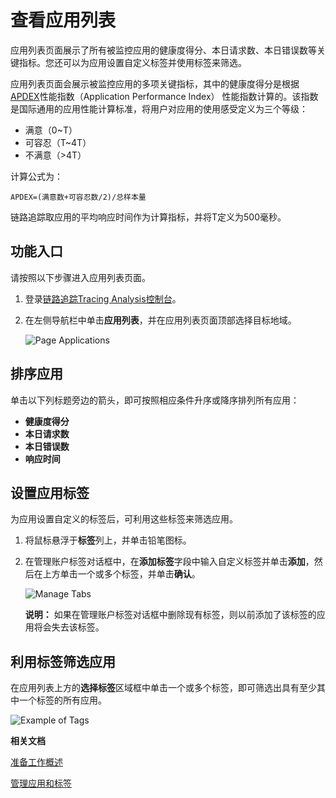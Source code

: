 # 查看应用列表

应用列表页面展示了所有被监控应用的健康度得分、本日请求数、本日错误数等关键指标。您还可以为应用设置自定义标签并使用标签来筛选。

应用列表页面会展示被监控应用的多项关键指标，其中的健康度得分是根据[APDEX](http://www.apdex.org/)性能指数（Application Performance Index） 性能指数计算的。该指数是国际通用的应用性能计算标准，将用户对应用的使用感受定义为三个等级：

-   满意（0~T）
-   可容忍（T~4T）
-   不满意（\>4T）

计算公式为：

```
APDEX=(满意数+可容忍数/2)/总样本量
```

链路追踪取应用的平均响应时间作为计算指标，并将T定义为500毫秒。

## 功能入口

请按照以下步骤进入应用列表页面。

1.  登录[链路追踪Tracing Analysis控制台](https://tracing-sg.console.aliyun.com/)。

2.  在左侧导航栏中单击**应用列表**，并在应用列表页面顶部选择目标地域。

    ![Page Applications](../images/p53837.png "应用列表页面")


## 排序应用

单击以下列标题旁边的箭头，即可按照相应条件升序或降序排列所有应用：

-   **健康度得分**
-   **本日请求数**
-   **本日错误数**
-   **响应时间**

## 设置应用标签

为应用设置自定义的标签后，可利用这些标签来筛选应用。

1.  将鼠标悬浮于**标签**列上，并单击铅笔图标。

2.  在管理账户标签对话框中，在**添加标签**字段中输入自定义标签并单击**添加**，然后在上方单击一个或多个标签，并单击**确认**。

    ![Manage Tabs](https://static-aliyun-doc.oss-accelerate.aliyuncs.com/assets/img/zh-CN/7820498851/p53838.png)

    **说明：** 如果在管理账户标签对话框中删除现有标签，则以前添加了该标签的应用将会失去该标签。


## 利用标签筛选应用

在应用列表上方的**选择标签**区域框中单击一个或多个标签，即可筛选出具有至少其中一个标签的所有应用。

![Example of Tags](https://static-aliyun-doc.oss-accelerate.aliyuncs.com/assets/img/zh-CN/8820498851/p53839.png)

**相关文档**  


[准备工作概述](/intl.zh-CN/准备工作/准备工作概述.md)

[管理应用和标签](/intl.zh-CN/控制台操作/应用管理/管理应用和标签.md)

